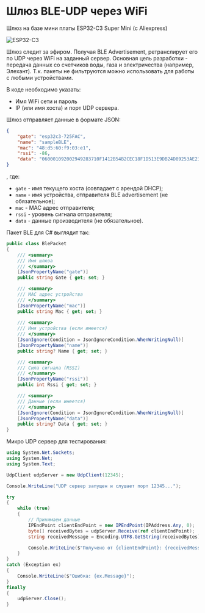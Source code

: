 # Шлюз BLE-UDP через WiFi

Шлюз на базе мини платы ESP32-C3 Super Mini (с Aliexpress)

![ESP32-C3](https://media.au.ru/imgs/400x800/92c28a5f02a39660bf11631a80d64fc7/)

Шлюз следит за эфиром. Получая BLE Advertisement, ретранслирует его по UDP через WiFi на заданный сервер. Основная цель разработки - передача данных со счетчиков воды, газа и электричества (например, Элехант). Т.к. пакеты не фильтруются можно использовать для работы с любыми устройствами.

В коде необходимо указать:
- Имя WiFi сети и пароль
- IP (или имя хоста) и порт UDP сервера.

Шлюз отправляет данные в формате JSON:

```json
{
    "gate": "esp32c3-725FAC",
    "name": "sampleBLE",
    "mac": "48:d5:60:f9:03:e1",
    "rssi": -86,
    "data": "060001092002949283710F1412B54B2CEC18F1D513E9DB24D89253AE23"
}
```
, где:
- `gate` - имя текущего хоста (совпадает с арендой DHCP);
- `name` - имя устройства, отправителя BLE advertisement (не обязательное);
- `mac` - MAC адрес отправителя;
- `rssi` - уровень сигнала отправителя;
- `data` - данные производителя (не обязательное).

Пакет BLE для C# выглядит так:

```cs
public class BlePacket
{
    /// <summary>
    /// Имя шлюза
    /// </summary>
    [JsonPropertyName("gate")]
    public string Gate { get; set; }

    /// <summary>
    /// MAC адрес устройства
    /// </summary>
    [JsonPropertyName("mac")]
    public string Mac { get; set; }
    
    /// <summary>
    /// Имя устройства (если имеется)
    /// </summary>
    [JsonIgnore(Condition = JsonIgnoreCondition.WhenWritingNull)]
    [JsonPropertyName("name")]
    public string? Name { get; set; }

    /// <summary>
    /// Сила сигнала (RSSI)
    /// </summary>
    [JsonPropertyName("rssi")]
    public int Rssi { get; set; }

    /// <summary>
    /// Данные (если имеется)
    /// </summary>
    [JsonIgnore(Condition = JsonIgnoreCondition.WhenWritingNull)]
    [JsonPropertyName("data")]
    public string? Data { get; set; }
}
```

Микро UDP сервер для тестирования:

```cs
using System.Net.Sockets;
using System.Net;
using System.Text;

UdpClient udpServer = new UdpClient(12345);

Console.WriteLine("UDP сервер запущен и слушает порт 12345...");

try
{
    while (true)
    {
        // Принимаем данные
        IPEndPoint clientEndPoint = new IPEndPoint(IPAddress.Any, 0);
        byte[] receivedBytes = udpServer.Receive(ref clientEndPoint);
        string receivedMessage = Encoding.UTF8.GetString(receivedBytes);

        Console.WriteLine($"Получено от {clientEndPoint}: {receivedMessage}");
    }
}
catch (Exception ex)
{
    Console.WriteLine($"Ошибка: {ex.Message}");
}
finally
{
    udpServer.Close();
}
```
